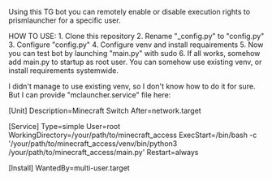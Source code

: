 Using this TG bot you can remotely enable or disable execution rights to prismlauncher for a specific user. 

HOW TO USE:
    1. Clone this repository
    2. Rename "_config.py" to "config.py"
    3. Configure "config.py"
    4. Configure venv and install requairements
    5. Now you can test bot by launching "main.py" with sudo 
    6. If all works, somehow add main.py to startup as root user. You can somehow use existing venv, or install requirements systemwide.

I didn't manage to use existing venv, so I don't know how to do it for sure. But I can provide "mclauncher.service" file here:

[Unit]
Description=Minecraft Switch
After=network.target

[Service]
Type=simple
User=root
WorkingDirectory=/your/path/to/minecraft_access
ExecStart=/bin/bash -c '/your/path/to/minecraft_access/venv/bin/python3 /your/path/to/minecraft_access/main.py'
Restart=always

[Install]
WantedBy=multi-user.target

